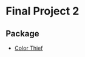 # Final Project 2

## Package
- [Color Thief](https://lokeshdhakar.com/projects/color-thief/?utm_source=bypeople)